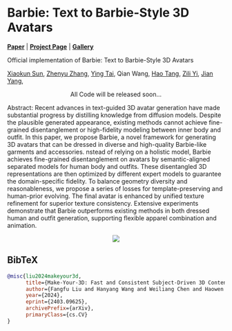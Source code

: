 # Barbie: Text to Barbie-Style 3D Avatars

[**Paper**](https://arxiv.org/abs/2403.09625) | [**Project Page**](https://liuff19.github.io/Make-Your-3D//) | [**Gallery**](https://drive.google.com/drive/folders/1FXDROWXrnsSQiOZ4vBgA_Yzib3irLNBc?usp=sharing)

Official implementation of Barbie: Text to Barbie-Style 3D Avatars

[Xiaokun Sun](https://scholar.google.com/citations?user=SG3SxqEAAAAJ), [Zhenyu Zhang](https://jessezhang92.github.io/), [Ying Tai](https://tyshiwo.github.io/index.html), Qian Wang, [Hao Tang](https://ha0tang.github.io/), [Zili Yi](https://zili-yi.github.io/), [Jian Yang](https://scholar.google.com.hk/citations?user=6CIDtZQAAAAJ), 


<p align="center"> All Code will be released soon... </p>

Abstract: Recent advances in text-guided 3D avatar generation have made substantial progress by distilling knowledge from diffusion models. Despite the plausible generated appearance, existing methods cannot achieve fine-grained disentanglement or high-fidelity modeling between inner body and outfit. In this paper, we propose Barbie, a novel framework for generating 3D avatars that can be dressed in diverse and high-quality Barbie-like garments and accessories. nstead of relying on a holistic model, Barbie achieves fine-grained disentanglement on avatars by semantic-aligned separated models for human body and outfits. These disentangled 3D representations are then optimized by different expert models to guarantee the domain-specific fidelity. To balance geometry diversity and reasonableness, we propose a series of losses for template-preserving and human-prior evolving. The final avatar is enhanced by unified texture refinement for superior texture consistency. Extensive experiments demonstrate that Barbie outperforms existing methods in both dressed human and outfit generation, supporting flexible apparel combination and animation.

<p align="center">
    <img src="assets/teaser.png">
</p>

## BibTeX

```bibtex
@misc{liu2024makeyour3d,
      title={Make-Your-3D: Fast and Consistent Subject-Driven 3D Content Generation}, 
      author={Fangfu Liu and Hanyang Wang and Weiliang Chen and Haowen Sun and Yueqi Duan},
      year={2024},
      eprint={2403.09625},
      archivePrefix={arXiv},
      primaryClass={cs.CV}
}
```
